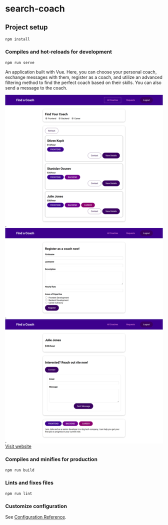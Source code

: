 # search-coach

## Project setup

```
npm install
```

### Compiles and hot-reloads for development

```
npm run serve
```

An application built with Vue. Here, you can choose your personal coach, exchange messages with them, register as a coach, and utilize an advanced filtering method to find the perfect coach based on their skills. You can also send a message to the coach.

<img align="left" alt="coaches" width="600" src="./public/coaches.png" />
<img align="left" alt="register" width="600" src="./public/register.png" />
<img align="left" alt="form-message" width="600"  src="./public/message.png" />

[Visit  website](https://coach-81ea7.web.app)

### Compiles and minifies for production

```
npm run build
```

### Lints and fixes files

```
npm run lint
```

### Customize configuration

See [Configuration Reference](https://cli.vuejs.org/config/).
